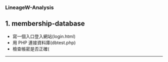 ### LineageW-Analysis
## 1. membership-database
* 寫一個入口登入網站(login.html)
* 用 PHP 連接資料庫(dbtest.php)
* 檢查帳密是否正確(
<hr>

